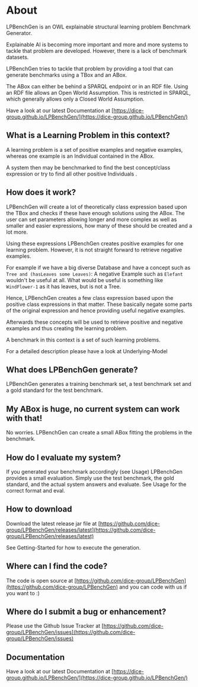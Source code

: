 # About

LPBenchGen is an OWL explainable structural learning problem Benchmark Generator.

Explainable AI is becoming more important and more and more systems to tackle that problem are developed.
However, there is a lack of benchmark datasets.

LPBenchGen tries to tackle that problem by providing a tool that can generate benchmarks using a TBox and an ABox.

The ABox can either be behind a SPARQL endpoint or in an RDF file.
Using an RDF file allows an Open World Assumption. This is restricted in SPARQL, which generally allows only a Closed World Assumption.

Have a look at our latest Documentation at [https://dice-group.github.io/LPBenchGen/](https://dice-group.github.io/LPBenchGen/)


## What is a Learning Problem in this context?

A learning problem is a set of positive examples and negative examples, whereas one example is an Individual contained in the ABox.

A system then may be benchmarked to find the best concept/class expression or try to find all other positive Individuals .

## How does it work?

LPBenchGen will create a lot of theoretically class expression based upon the TBox and checks if these have enough solutions using the ABox.
The user can set parameters allowing longer and more complex as well as smaller and easier expressions, how many of these should be created and a lot more.

Using these expressions LPBenchGen creates positive examples for one learning problem.
However, it is not straight forward to retrieve negative examples.

For example if we have a big diverse Database and have a concept such as `Tree and (hasLeaves some Leaves)`:
A negative Example such as `Elefant` wouldn't be useful at all.
What would be useful is something like `WindFlower-1` as it has leaves, but is not a Tree.

Hence, LPBenchGen creates a few class expression based upon the positive class expressions in that matter.
These basically negate some parts of the original expression and hence providing useful negative examples.


Afterwards these concepts will be used to retrieve positive and negative examples and thus creating the learning problem.

A benchmark in this context is a set of such learning problems.


For a detailed description please have a look at Underlying-Model


## What does LPBenchGen generate?

LPBenchGen generates a training benchmark set, a test benchmark set and  a gold standard for the test benchmark.


## My ABox is huge, no current system can work with that!

No worries. LPBenchGen can create a small ABox fitting the problems in the benchmark.

## How do I evaluate my system?

If you generated your benchmark accordingly (see Usage)
LPBenchGen provides a small evaluation. Simply use the test benchmark, the gold standard, and the actual system answers and evaluate. See Usage for the correct format and eval.

## How to download

Download the latest release jar file at [https://github.com/dice-group/LPBenchGen/releases/latest](https://github.com/dice-group/LPBenchGen/releases/latest)

See Getting-Started for how to execute the generation.

## Where can I find the code?

The code is open source at [https://github.com/dice-group/LPBenchGen](https://github.com/dice-group/LPBenchGen) and you can code with us if you want to :)

## Where do I submit a bug or enhancement?

Please use the Github Issue Tracker at [https://github.com/dice-group/LPBenchGen/issues](https://github.com/dice-group/LPBenchGen/issues)


## Documentation

Have a look at our latest Documentation at [https://dice-group.github.io/LPBenchGen/](https://dice-group.github.io/LPBenchGen/)
